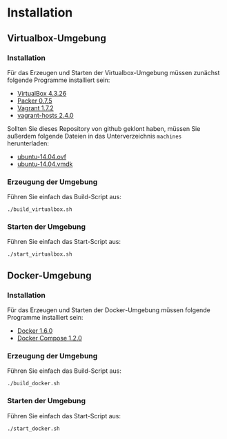 
# Installation

## Virtualbox-Umgebung

### Installation

Für das Erzeugen und Starten der Virtualbox-Umgebung müssen zunächst folgende Programme installiert sein:

* [VirtualBox 4.3.26](https://www.virtualbox.org/wiki/Downloads)
* [Packer 0.7.5](https://packer.io/downloads.html)
* [Vagrant 1.7.2](https://www.vagrantup.com/downloads.html)
* [vagrant-hosts 2.4.0](https://github.com/adrienthebo/vagrant-hosts)

Sollten Sie dieses Repository von github geklont haben, müssen Sie außerdem folgende Dateien in das Unterverzeichnis `machines` herunterladen:

* [ubuntu-14.04.ovf](https://www.dropbox.com/s/2e6i2aj9b12xws2/ubuntu-14.04.ovf?dl=1)
* [ubuntu-14.04.vmdk](https://www.dropbox.com/s/bka6ph38bmcrsg5/ubuntu-14.04.vmdk?dl=1)

### Erzeugung der Umgebung

Führen Sie einfach das Build-Script aus:

```
./build_virtualbox.sh
```
### Starten der Umgebung

Führen Sie einfach das Start-Script aus:

```
./start_virtualbox.sh
```

## Docker-Umgebung

### Installation

Für das Erzeugen und Starten der Docker-Umgebung müssen folgende Programme installiert sein:

* [Docker 1.6.0](https://docs.docker.com/installation)
* [Docker Compose 1.2.0](https://docs.docker.com/compose/#installation-and-set-up)

### Erzeugung der Umgebung

Führen Sie einfach das Build-Script aus:

```
./build_docker.sh
```
### Starten der Umgebung

Führen Sie einfach das Start-Script aus:

```
./start_docker.sh
```
